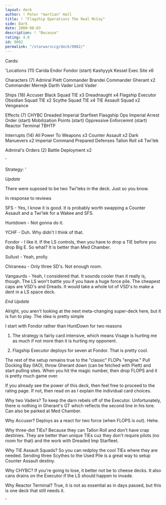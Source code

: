 ```yaml
---
layout: deck
author: ! Peter "martian" Hall
title: ! "Flagship Operations The Real McCoy"
side: Dark
date: 2000-08-03
description: ! "Because"
rating: 4.0
id: 9082
permalink: "/starwarsccg/deck/9082/"
---
```

Cards: 

'Locations (11)
Carida
Endor
Fondor (start)
Kashyyyk
Kessel
Exec Site x6

Characters (7)
Admiral Piett
Commander Brandei
Commander Gherant x2
Commander Merrejk
Darth Vader
Lord Vader

Ships (18)
Accuser
Black Squad TIE x3
Dreadnaught x4
Flagship Executor
Obsidian Squad TIE x2
Scythe Squad TIE x4
TIE Assault Squad x2
Vengeance

Effects (7)
CHYBC
Dreaded Imperial Starfleet
Flasgship Ops
Imperial Arrest Order (start)
Mobilization Points (start)
Oppressive Enforcemnt (start)
Reactor Terminal
TBHTP

Interrupts (14)
All Power To Weapons x3
Counter Assault x2
Dark Manuevers x2
Imperial Command
Prepared Defenses
Tallon Roll x4
Twi'lek

Admiral's Orders (2)
Battle Deployment x2



'

Strategy: '

_Update_

There were suposed to be two Twi'leks in the deck. Just so you know.

In response to reviews

SFS - Yes, I know it is good. It is probably worth swapping a Counter Assault and a Twi'lek for a Wakee and SFS.

Huntdown - Not gonna do it.

YCHF - Duh. Why didn't I think of that.

Fondor - I like it. If the LS controls, then you have to drop a TIE before you drop Big E. So what? It is better than Med Chamber.

Sullust - Yeah, prolly.

Chiraneau - Only three SD's. Not enough room.

Vangaurds - Yeah, I considered that. It sounds cooler than it really is, though. The LS won't battle you if you have a huge force pile. The cheapest caps are VSD's and Dreads. It would take a whole lot of VSD's to make a dent in a LS space deck.

_End Update_

Alright, you aren't looking at the next meta-changing super-deck here, but it is fun to play. The idea is pretty simple

I start with Fondor rather than HuntDown for two reasons

1) The strategy is fairly card intensive, which means Visage is hurting me as much if not more than it is hurting my opponent.

2) Flagship Executor deploys for seven at Fondor. That is pretty cool.

The rest of the setup remains true to the "classic" FLOPs "engine." Pull Docking Bay (IAO), throw Gherant down (can be fetched with Piett) and start pulling sites. When you hit the magic number, then drop FLOPS and it is pretty much game over.

If you already see the power of this deck, then feel free to proceed to the rating page. If not, then read on as I explain the individual card choices.

Why two Vaders? To keep the darn rebels off of the Executor. Unfortunately, there is nothing in Gherant's GT which reflects the second line in his lore. Can also be parked at Med Chamber.

Why Accuser?  Deploys as a react for two force (when FLOPS is out). Hehe.

Why three-dot TIEs? Because they can Tallon Roll and don't have crap destinies. They are better than unique TIEs cuz they don't require pilots (no room for that) and the work with Dreaded Imp Starfleet.

Why TIE Assault Squads? So you can redploy the cool TIEs where they are needed. Sending three Scythes to the Used Pile is a great way to setup Counter Assault destiny.

Why CHYBC? If you're going to lose, it better not be to cheese decks. It also cans drains on the Executor if the LS should happen to invade.

Why Reactor Terminal? True, it is not as essential as in days passed, but this is one deck that still needs it.





'
